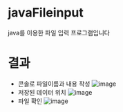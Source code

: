 # javaFileinput
java를 이용한 파일 입력 프로그램입니다


# 결과
- 콘솔로 파일이름과 내용 작성
![image](https://user-images.githubusercontent.com/116625723/200205570-ed89d5da-aa70-4951-af42-a736c866946a.png)
- 저장된 데이터 위치
![image](https://user-images.githubusercontent.com/116625723/200205683-9df495cb-b7c2-41f7-8711-653da3180d3b.png)
- 파일 확인
![image](https://user-images.githubusercontent.com/116625723/200205695-2452792d-cb34-4855-a39b-20c0ed2b3b3f.png)
